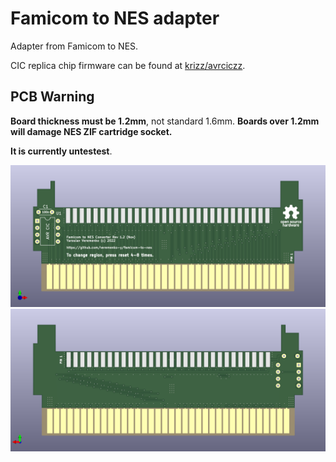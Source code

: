 # Famicom to NES adapter

Adapter from Famicom to NES.

CIC replica chip firmware can be found at [krizz/avrciczz](https://github.com/krikzz/avrciczz).

## PCB Warning

**Board thickness must be 1.2mm**, not standard 1.6mm. **Boards over 1.2mm will damage NES ZIF cartridge socket.**

**It is currently untestest**.

![famicom-to-nes-front](/famicom-to-nes-front.png)
![famicom-to-nes-back](/famicom-to-nes-back.png)

